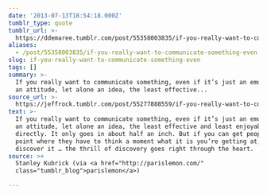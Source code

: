 ```yaml
---
date: '2013-07-13T18:54:18.000Z'
tumblr_type: quote
tumblr_url: >-
  https://ddemaree.tumblr.com/post/55358003835/if-you-really-want-to-communicate-something-even
aliases:
  - /post/55358003835/if-you-really-want-to-communicate-something-even
slug: if-you-really-want-to-communicate-something-even
tags: []
summary: >-
  If you really want to communicate something, even if it’s just an emotion or
  an attitude, let alone an idea, the least effective...
source_url: >-
  https://jeffrock.tumblr.com/post/55277888559/if-you-really-want-to-communicate-something-even
text: >-
  If you really want to communicate something, even if it’s just an emotion or
  an attitude, let alone an idea, the least effective and least enjoyable way is
  directly. It only goes in about half an inch. But if you can get people to the
  point where they have to think a moment what it is you’re getting at, and then
  discover it … the thrill of discovery goes right through the heart.
source: >+
  Stanley Kubrick (via <a href="http://parislemon.com/"
  class="tumblr_blog">parislemon</a>)

---
```


